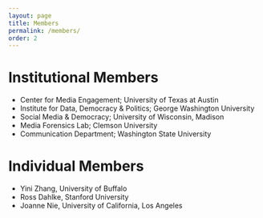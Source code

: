 ```yaml
---
layout: page
title: Members
permalink: /members/
order: 2
---
```


# Institutional Members
* Center for Media Engagement; University of Texas at Austin
* Institute for Data, Democracy & Politics; George Washington University
* Social Media & Democracy; University of Wisconsin, Madison
* Media Forensics Lab; Clemson University
* Communication Department; Washington State University

# Individual Members
* Yini Zhang, University of Buffalo
* Ross Dahlke, Stanford University
* Joanne Nie, University of California, Los Angeles